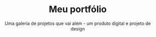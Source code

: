 ---
title: Meu portfólio
subtitle: Uma galeria de projetos que vai além - um produto digital e projeto de design
excerpt: Quero responder com esse projeto - E se ao criar o meu portfólio eu usasse ele como um exemplo da importância de seguir metodologias de projeto e entendesse melhor as expectativas do meu público alvo?
challenges: aa
layout: case.html
production: "/"
repo: https://github.com/rodrigoknol/site-pessoal
tags:
 - design
 - desenvolvimento
 - projeto
---